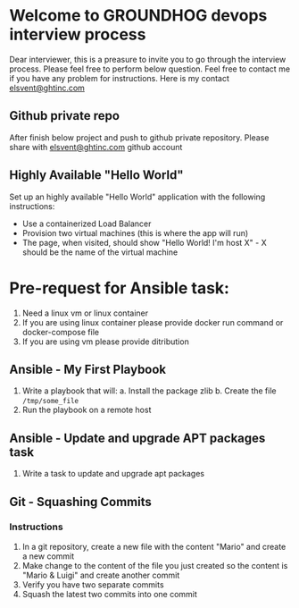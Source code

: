 # Welcome to GROUNDHOG devops interview process

Dear interviewer, this is a preasure to invite you to go through the interview process.
Please feel free to perform below question. Feel free to contact me if you have any problem for instructions.
Here is my contact elsvent@ghtinc.com

## Github private repo

After finish below project and push to github private repository.
Please share with elsvent@ghtinc.com github account 

## Highly Available "Hello World"

Set up an highly available "Hello World" application with the following instructions:

* Use a containerized Load Balancer
* Provision two virtual machines (this is where the app will run)
* The page, when visited, should show "Hello World! I'm host X" - X should be the name of the virtual machine

# Pre-request for Ansible task:

1. Need a linux vm or linux container
2. If you are using linux container please provide docker run command or docker-compose file
3. If you are using vm please provide ditribution

## Ansible - My First Playbook

1. Write a playbook that will:
  a. Install the package zlib
  b. Create the file `/tmp/some_file`
2. Run the playbook on a remote host

## Ansible - Update and upgrade APT packages task

1. Write a task to update and upgrade apt packages

## Git - Squashing Commits

### Instructions

1. In a git repository, create a new file with the content "Mario" and create a new commit
2. Make change to the content of the file you just created so the content is "Mario & Luigi" and create another commit
3. Verify you have two separate commits
4. Squash the latest two commits into one commit
